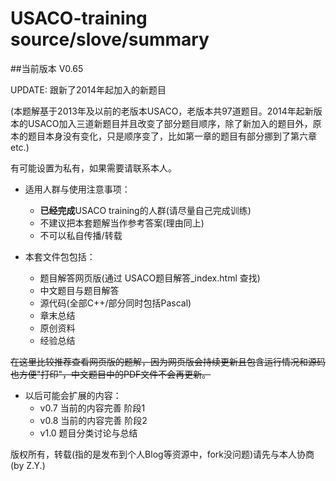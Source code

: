 USACO-training source/slove/summary
==============
##当前版本 V0.65

UPDATE: 跟新了2014年起加入的新题目

(本题解基于2013年及以前的老版本USACO，老版本共97道题目。2014年起新版本的USACO加入三道新题目并且改变了部分题目顺序，除了新加入的题目外，原本的题目本身没有变化，只是顺序变了，比如第一章的题目有部分挪到了第六章 etc.)

有可能设置为私有，如果需要请联系本人。

* 适用人群与使用注意事项：
    * **已经完成**USACO training的人群(请尽量自己完成训练)
    * 不建议把本套题解当作参考答案(理由同上)
    * 不可以私自传播/转载

* 本套文件包包括：
    * 题目解答网页版(通过 USACO题目解答_index.html 查找)
    * 中文题目与题目解答
    * 源代码(全部C++/部分同时包括Pascal)
    * 章末总结
    * 原创资料
    * 经验总结

~~在这里比较推荐查看网页版的题解，因为网页版会持续更新且包含运行情况和源码也方便"打印"，中文题目中的PDF文件不会再更新。~~

* 以后可能会扩展的内容：
    * v0.7 当前的内容完善 阶段1
    * v0.8 当前的内容完善 阶段2
    * v1.0 题目分类讨论与总结

版权所有，转载(指的是发布到个人Blog等资源中，fork没问题)请先与本人协商(by Z.Y.)
